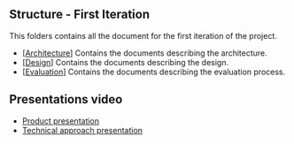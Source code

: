 ## Structure - First Iteration

This folders contains all the document for the first iteration of the project.

* [[Architecture](./Architecture/Architecture.md)] Contains the documents describing the architecture.
* [[Design](./Design/Design.md)] Contains the documents describing the design.
* [[Evaluation](./Evaluation/Evaluation.md)] Contains the documents describing the evaluation process.

## Presentations video
* [Product presentation](https://youtu.be/Y6-fTJBDDO8)
* [Technical approach presentation](https://youtu.be/nDMt7QFnYCQ)
